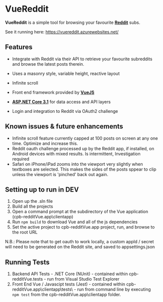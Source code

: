 # VueReddit

**VueReddit** is a simple tool for browsing your favourite **[Reddit](https://www.reddit.com/)** subs.

See it running here: https://vuereddit.azurewebsites.net/

## Features

* Integrate with Reddit via their API to retrieve your favourite subreddits and browse the latest posts therein.

* Uses a masonry style, variable height, reactive layout

* Infinite scroll

* Front end framework provided by **[VueJS](https://vuejs.org/)**

* **[ASP.NET Core 3.1](https://github.com/dotnet/aspnetcore)** for data access and API layers

* Login and integration to Reddit via OAuth2 challenge

## Known issues & future enhancements

* Infinite scroll feature currently capped at 100 posts on screen at any one time. Optimize and increase this.
* Reddit oauth challenge processed up by the Reddit app, if installed, on Android devices with mixed results. Is intermittent, Investigation required
* Safari on iPhone/iPad zooms into the viewport very slightly when textboxes are selected. This makes the sides of the posts sppear to clip unless the viewport is 'pinched' back out again.

## Setting up to run in DEV

 1. Open up the .sln file 
 2. Build all the projects
 3. Open a command prompt at the subdirectory of the Vue application (cpb-redditVue.app\clientapp)
 4. Run ```npm build``` to download Vue and all of the js dependencies
 5. Set the active project to cpb-redditVue.app project, run, and browse to the root URL

 N.B.: Please note that to get oauth to work locally, a custom appId / secret will need to be generated on the Reddit site, and saved to appsettings.json

## Running Tests

1. Backend API Tests - .NET Core (NUnit) - contained within cpb-redditVue.tests - run from Visual Studio Test Explorer
2. Front End Vue / Javascipt tests (Jest) - contained within cpb-redditVue.app\clientapp\tests\ - run from command line by executing ```npm test``` from the cpb-redditVue.app\clientapp folder.
